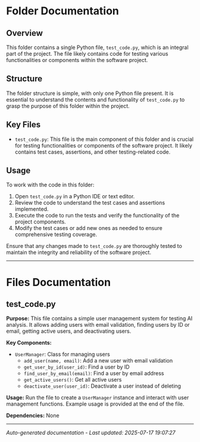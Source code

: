 # Folder Documentation

## Overview
This folder contains a single Python file, `test_code.py`, which is an integral part of the project. The file likely contains code for testing various functionalities or components within the software project.

## Structure
The folder structure is simple, with only one Python file present. It is essential to understand the contents and functionality of `test_code.py` to grasp the purpose of this folder within the project.

## Key Files
- `test_code.py`: This file is the main component of this folder and is crucial for testing functionalities or components of the software project. It likely contains test cases, assertions, and other testing-related code.

## Usage
To work with the code in this folder:
1. Open `test_code.py` in a Python IDE or text editor.
2. Review the code to understand the test cases and assertions implemented.
3. Execute the code to run the tests and verify the functionality of the project components.
4. Modify the test cases or add new ones as needed to ensure comprehensive testing coverage.

Ensure that any changes made to `test_code.py` are thoroughly tested to maintain the integrity and reliability of the software project.

---

# Files Documentation

## test_code.py

**Purpose:** This file contains a simple user management system for testing AI analysis. It allows adding users with email validation, finding users by ID or email, getting active users, and deactivating users.

**Key Components:**
- `UserManager`: Class for managing users
  - `add_user(name, email)`: Add a new user with email validation
  - `get_user_by_id(user_id)`: Find a user by ID
  - `find_user_by_email(email)`: Find a user by email address
  - `get_active_users()`: Get all active users
  - `deactivate_user(user_id)`: Deactivate a user instead of deleting

**Usage:** Run the file to create a `UserManager` instance and interact with user management functions. Example usage is provided at the end of the file.

**Dependencies:** None

---
*Auto-generated documentation - Last updated: 2025-07-17 19:07:27*
